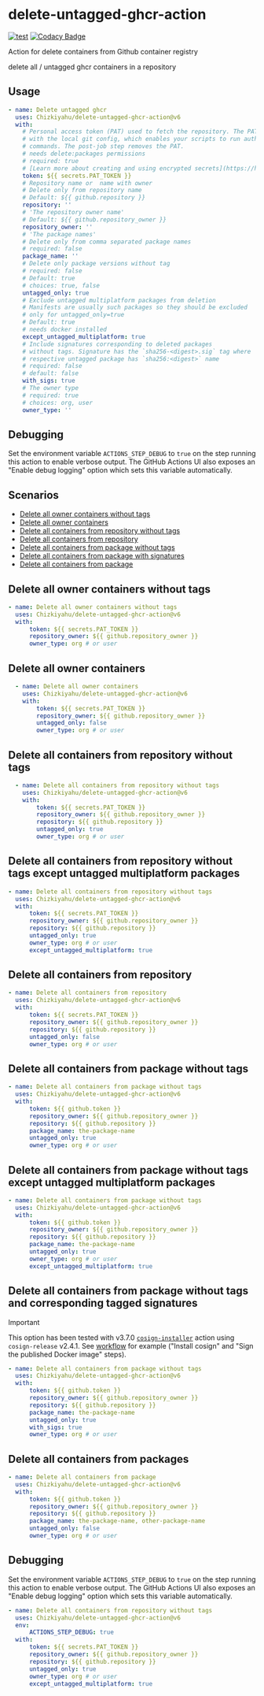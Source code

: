 # delete-untagged-ghcr-action 
[![test](https://github.com/Chizkiyahu/delete-untagged-ghcr-action/actions/workflows/test.yml/badge.svg)](https://github.com/Chizkiyahu/delete-untagged-ghcr-action/actions/workflows/test.yml)
[![Codacy Badge](https://app.codacy.com/project/badge/Grade/94534b5b1d7c4c938149bde7dc6d18e2)](https://www.codacy.com/gh/Chizkiyahu/delete-untagged-ghcr-action/dashboard?utm_source=github.com&amp;utm_medium=referral&amp;utm_content=Chizkiyahu/delete-untagged-ghcr-action&amp;utm_campaign=Badge_Grade)

Action for delete containers from Github container registry

delete all / untagged ghcr containers in a repository
## Usage

<!-- start usage -->
```yaml
- name: Delete untagged ghcr
  uses: Chizkiyahu/delete-untagged-ghcr-action@v6
  with:
    # Personal access token (PAT) used to fetch the repository. The PAT is configured
    # with the local git config, which enables your scripts to run authenticated git
    # commands. The post-job step removes the PAT.
    # needs delete:packages permissions
    # required: true
    # [Learn more about creating and using encrypted secrets](https://help.github.com/en/actions/automating-your-workflow-with-github-actions/creating-and-using-encrypted-secrets)
    token: ${{ secrets.PAT_TOKEN }}
    # Repository name or  name with owner
    # Delete only from repository name
    # Default: ${{ github.repository }}
    repository: ''
    # 'The repository owner name'
    # Default: ${{ github.repository_owner }}
    repository_owner: ''
    # 'The package names'
    # Delete only from comma separated package names
    # required: false
    package_name: ''
    # Delete only package versions without tag
    # required: false
    # Default: true
    # choices: true, false
    untagged_only: true
    # Exclude untagged multiplatform packages from deletion
    # Manifests are usually such packages so they should be excluded
    # only for untagged_only=true
    # Default: true
    # needs docker installed
    except_untagged_multiplatform: true
    # Include signatures corresponding to deleted packages
    # without tags. Signature has the `sha256-<digest>.sig` tag where 
    # respective untagged package has `sha256:<digest>` name
    # required: false
    # default: false
    with_sigs: true
    # The owner type
    # required: true
    # choices: org, user
    owner_type: ''
```
<!-- end usage -->

## Debugging
Set the environment variable `ACTIONS_STEP_DEBUG` to `true` on the step running
this action to enable verbose output. The GitHub Actions UI also exposes an
"Enable debug logging" option which sets this variable automatically.

## Scenarios
- [Delete all owner containers without tags](#delete-all-owner-containers-without-tags)
- [Delete all owner containers](#delete-all-owner-containers)
- [Delete all containers from repository without tags](#delete-all-containers-from-repository-without-tags)
- [Delete all containers from repository](#delete-all-containers-from-repository)
- [Delete all containers from package without tags](#delete-all-containers-from-package-without-tags)
- [Delete all containers from package with signatures](#delete-all-containers-from-package-without-tags-and-corresponding-tagged-signatures)
- [Delete all containers from package](#delete-all-containers-from-package)

## Delete all owner containers without tags
```yaml
- name: Delete all owner containers without tags
  uses: Chizkiyahu/delete-untagged-ghcr-action@v6
  with:
      token: ${{ secrets.PAT_TOKEN }}
      repository_owner: ${{ github.repository_owner }}
      owner_type: org # or user
```

## Delete all owner containers
```yaml
  - name: Delete all owner containers
    uses: Chizkiyahu/delete-untagged-ghcr-action@v6
    with:
        token: ${{ secrets.PAT_TOKEN }}
        repository_owner: ${{ github.repository_owner }}
        untagged_only: false
        owner_type: org # or user
```

## Delete all containers from repository without tags
```yaml
  - name: Delete all containers from repository without tags
    uses: Chizkiyahu/delete-untagged-ghcr-action@v6
    with:
        token: ${{ secrets.PAT_TOKEN }}
        repository_owner: ${{ github.repository_owner }}
        repository: ${{ github.repository }}
        untagged_only: true
        owner_type: org # or user

```

## Delete all containers from repository without tags except untagged multiplatform packages
```yaml
- name: Delete all containers from repository without tags
  uses: Chizkiyahu/delete-untagged-ghcr-action@v6
  with:
      token: ${{ secrets.PAT_TOKEN }}
      repository_owner: ${{ github.repository_owner }}
      repository: ${{ github.repository }}
      untagged_only: true
      owner_type: org # or user
      except_untagged_multiplatform: true

```


## Delete all containers from repository
```yaml
- name: Delete all containers from repository
  uses: Chizkiyahu/delete-untagged-ghcr-action@v6
  with:
      token: ${{ secrets.PAT_TOKEN }}
      repository_owner: ${{ github.repository_owner }}
      repository: ${{ github.repository }}
      untagged_only: false
      owner_type: org # or user
```

## Delete all containers from package without tags
```yaml
- name: Delete all containers from package without tags
  uses: Chizkiyahu/delete-untagged-ghcr-action@v6
  with:
      token: ${{ github.token }}
      repository_owner: ${{ github.repository_owner }}
      repository: ${{ github.repository }}
      package_name: the-package-name
      untagged_only: true
      owner_type: org # or user
```

## Delete all containers from package without tags except untagged multiplatform packages
```yaml
- name: Delete all containers from package without tags
  uses: Chizkiyahu/delete-untagged-ghcr-action@v6
  with:
      token: ${{ github.token }}
      repository_owner: ${{ github.repository_owner }}
      repository: ${{ github.repository }}
      package_name: the-package-name
      untagged_only: true
      owner_type: org # or user
      except_untagged_multiplatform: true
```

## Delete all containers from package without tags and corresponding tagged signatures

> [!IMPORTANT]
> This option has been tested with v3.7.0 [`cosign-installer`][cos-inst] action
> using `cosign-release` v2.4.1. See [workflow](.github/workflows/reusable.yml)
> for example ("Install cosign" and "Sign the published Docker image" steps).

[cos-inst]: https://github.com/sigstore/cosign-installer

```yaml
- name: Delete all containers from package without tags
  uses: Chizkiyahu/delete-untagged-ghcr-action@v6
  with:
      token: ${{ github.token }}
      repository_owner: ${{ github.repository_owner }}
      repository: ${{ github.repository }}
      package_name: the-package-name
      untagged_only: true
      with_sigs: true
      owner_type: org # or user
```

## Delete all containers from packages
```yaml
- name: Delete all containers from package
  uses: Chizkiyahu/delete-untagged-ghcr-action@v6
  with:
      token: ${{ github.token }}
      repository_owner: ${{ github.repository_owner }}
      repository: ${{ github.repository }}
      package_name: the-package-name, other-package-name
      untagged_only: false
      owner_type: org # or user
```

## Debugging
Set the environment variable `ACTIONS_STEP_DEBUG` to `true` on the step running
this action to enable verbose output. The GitHub Actions UI also exposes an
"Enable debug logging" option which sets this variable automatically.
```yaml
- name: Delete all containers from repository without tags
  uses: Chizkiyahu/delete-untagged-ghcr-action@v6
  env:
      ACTIONS_STEP_DEBUG: true
  with:
      token: ${{ secrets.PAT_TOKEN }}
      repository_owner: ${{ github.repository_owner }}
      repository: ${{ github.repository }}
      untagged_only: true
      owner_type: org # or user
      except_untagged_multiplatform: true

```